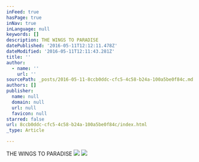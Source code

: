 ```yaml
---
inFeed: true
hasPage: true
inNav: true
inLanguage: null
keywords: []
description: THE WINGS TO PARADISE
datePublished: '2016-05-11T12:12:11.478Z'
dateModified: '2016-05-11T12:11:43.281Z'
title: ''
author:
  - name: ''
    url: ''
sourcePath: _posts/2016-05-11-8ccb0ddc-cfc5-4c58-b24a-100a5be0f84c.md
authors: []
publisher:
  name: null
  domain: null
  url: null
  favicon: null
starred: false
url: 8ccb0ddc-cfc5-4c58-b24a-100a5be0f84c/index.html
_type: Article

---
```

THE WINGS TO PARADISE
![](https://s3-us-west-2.amazonaws.com/the-grid-img/p/50e54e39d20aa2e38a14106f092d427603916122.png)
![](https://s3-us-west-2.amazonaws.com/the-grid-img/p/b2286e4943b75d134f89e8ed0091533ef143405e.png)